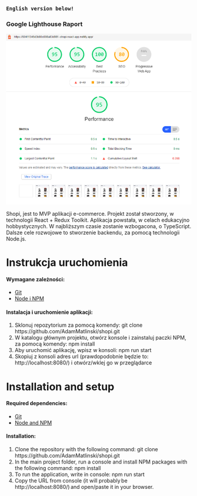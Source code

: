 ### `English version below!`

### Google Lighthouse Raport

<img src="./src/assets/images/lightHouseRaport.png">

Shopi, jest to MVP aplikacji e-commerce. Projekt został stworzony, w technologii React + Redux Toolkit.
Aplikacja powstała, w celach edukacyjno hobbystycznych. W najbliższym czasie zostanie wzbogacona, o TypeScript. Dalsze cele rozwojowe to stworzenie backendu, za pomocą technologii Node.js.

# Instrukcja uruchomienia

#### Wymagane zależności:

- [Git](https://git-scm.com/downloads)
- [Node i NPM](https://nodejs.org/en/download/)

#### Instalacja i uruchomienie aplikacji:

<ol>
  <li>Sklonuj repozytorium za pomocą komendy: git clone https://github.com/AdamMatlinski/shopi.git</li>
  <li>W katalogu głównym projektu, otwórz konsole i zainstaluj paczki NPM, za pomocą komendy: npm install</li>
  <li>Aby uruchomić aplikację, wpisz w konsoli: npm run start</li>
  <li>Skopiuj z konsoli adres url (prawdopodobnie będzie to: http://localhost:8080/) i otwórz/wklej go w przeglądarce</li>
</ol>

# Installation and setup

#### Required dependencies:

- [Git](https://git-scm.com/downloads)
- [Node and NPM](https://nodejs.org/en/download/)

#### Installation:

<ol>
  <li>Clone the repository with the following command: git clone https://github.com/AdamMatlinski/shopi.git</li>
  <li>In the main project folder, run a console and install NPM packages with the following command: npm install</li>
  <li>To run the application, write in console: npm run start</li>
  <li>Copy the URL from console (it will probably be http://localhost:8080/) and open/paste it in your browser.</li>
</ol>
